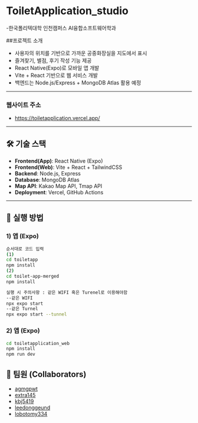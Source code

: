 # ToiletApplication_studio
 -한국폴리텍대학 인천캠퍼스 AI융합소프트웨어학과
 
##프로젝트 소개
- 사용자의 위치를 기반으로 가까운 공중화장실을 지도에서 표시
- 즐겨찾기, 별점, 후기 작성 기능 제공
- React Native(Expo)로 모바일 앱 개발
- Vite + React 기반으로 웹 서비스 개발
- 백엔드는 Node.js/Express + MongoDB Atlas 활용 예정

---

### 웹사이트 주소
- https://toiletapplication.vercel.app/
---

## 🛠 기술 스택
- **Frontend(App)**: React Native (Expo)
- **Frontend(Web)**: Vite + React + TailwindCSS
- **Backend**: Node.js, Express
- **Database**: MongoDB Atlas
- **Map API**: Kakao Map API, Tmap API
- **Deployment**: Vercel, GitHub Actions

---

## 🚀 실행 방법

### 1) 앱 (Expo)
```bash
순서대로 코드 입력
(1)
cd toiletapp
npm install
(2)
cd toilet-app-merged
npm install

실행 시 주의사항 : 같은 WIFI 혹은 Turenel로 이용해야함
--같은 WIFI
npx expo start
--같은 Turnel
npx expo start --tunnel
```
### 2) 앱 (Expo)
```bash
cd toiletapplication_web
npm install
npm run dev
```
## 👥 팀원 (Collaborators)

- [agmgpwt](https://github.com/agmgpwt)
- [extra145](https://github.com/extra145)
- [kbj5419](https://github.com/kbj5419)
- [leedonggeund](https://github.com/leedonggeund)
- [lobotomy334](https://github.com/lobotomy334)
